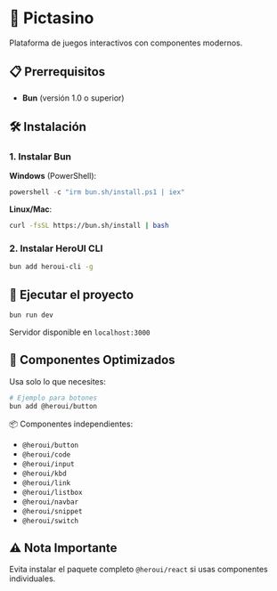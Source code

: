 
# 🎰 Pictasino

Plataforma de juegos interactivos con componentes modernos.

## 📋 Prerrequisitos

- **Bun** (versión 1.0 o superior)

## 🛠️ Instalación

### 1. Instalar Bun
**Windows** (PowerShell):
```powershell
powershell -c "irm bun.sh/install.ps1 | iex"
```

**Linux/Mac**:
```bash
curl -fsSL https://bun.sh/install | bash
```

### 2. Instalar HeroUI CLI
```bash
bun add heroui-cli -g
```

## 🚀 Ejecutar el proyecto
```bash
bun run dev
```
Servidor disponible en `localhost:3000`

## 🧩 Componentes Optimizados
Usa solo lo que necesites:
```bash
# Ejemplo para botones
bun add @heroui/button
```

📦 Componentes independientes:
- `@heroui/button`
- `@heroui/code`
- `@heroui/input`
- `@heroui/kbd`
- `@heroui/link`
- `@heroui/listbox`
- `@heroui/navbar`
- `@heroui/snippet`
- `@heroui/switch`

## ⚠️ Nota Importante
Evita instalar el paquete completo `@heroui/react` si usas componentes individuales.
